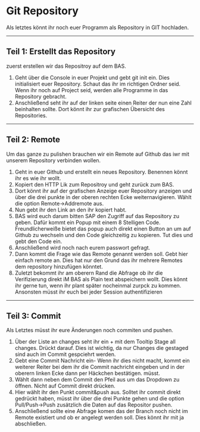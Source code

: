 # Git Repository

Als letztes könnt ihr noch euer Programm als Repository in GIT hochladen.

---

## Teil 1: Erstellt das Repository

zuerst erstellen wir das Repositroy auf dem BAS.
1. Geht über die Console in euer Projekt und gebt git init ein. Dies initialisiert euer Repository. Schaut das ihr im richtigen Ordner seid. Wenn ihr noch auf Project seid, werden alle Programme in das Repository gebracht.
2. Anschließend seht ihr auf der linken seite einen Reiter der nun eine Zahl beinhalten sollte. Dort könnt ihr zur grafischen Übersicht des Repositories.

---

## Teil 2: Remote

Um das ganze zu pulishen brauchen wir ein Remote auf Github das iwr mit unserem Repository verbinden wollen.
1. Geht in euer Github und erstellt ein neues Repository. Benennen könnt ihr es wie ihr wollt.
2. Kopiert den HTTP Lik zum Repositroy und geht zurück zum BAS.
3. Dort könnt ihr auf der grafischen Anzeige euer Repository anzeigen und über die drei punkte in der oberen rechten Ecke weiternavigieren. Wählt die option Remote->Addremote aus.
4. Nun gebt ihr den Link an den ihr kopiert habt.
5. BAS wird euch darum bitten SAP den Zugriff auf das Repository zu geben. Dafür kommt ein Popup mit einem 8 Stelligen Code. Freundlicherweiße bietet das popup auch direkt einen Button an um auf Github zu wechseln und den Code gleichzeitig zu kopieren. Tut dies und gebt den Code ein.
6. Anschließend wird noch nach eurem passwort gefragt.
7. Dann kommt die Frage wie das Remote genannt werden soll. Gebt hier einfach remote an. Dies hat nur den Grund das ihr mehrere Remotes dem repository hinzufügen könntet.
8. Zuletzt bekommt ihr am oberern Rand die Abfrage ob ihr die Verifizierung direkt iM BAS als Plain text abspeichern wollt. Dies könnt ihr gerne tun, wenn ihr plant später nocheinmal zurpck zu kommen. Ansonsten müsst ihr euch bei jeder Session authentifizieren

---

## Teil 3: Commit

Als Letztes müsst ihr eure Änderungen noch commiten und pushen.
1. Über der Liste an changes seht ihr ein + mit dem Tooltip Stage all changes. Drückt darauf. Dies ist wichtig, da nur Changes die gestaged sind auch im Commit gespciehrt werden.
2. Gebt  eine Commit Nachricht ein- Wenn ihr dies nicht macht, kommt ein weiterer Reiter bei dem ihr die Commit nachricht eingeben und in der oberern linken Ecke dann per Häckchen bestätigen. müsst.
3. Wählt dann neben dem Commit den Pfeil aus um das Dropdown zu öffnen. Nicht auf Commit direkt drücken.
4. Hier wählt ihr den Punkt commit&push aus. Solltet ihr commit direkt gedrückt haben, müsst ihr über die drei Punkte gehen und die option Pull/Push->Push zusätzlich die Daten auf das Repositor pushen.
5. Anschließend sollte eine Abfrage komen das der Branch noch nicht im Remote existiert und ob er angelegt werden soll. Dies könnt ihr mit ja abschließen.
